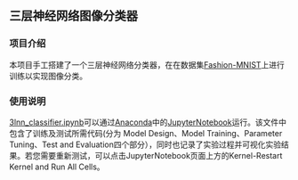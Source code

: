 ## 三层神经网络图像分类器
### 项目介绍
  本项目手工搭建了一个三层神经网络分类器，在在数据集[Fashion-MNIST](https://github.com/zalandoresearch/fashion-mnist)上进行训练以实现图像分类。
### 使用说明
  [3lnn_classifier.ipynb](https://github.com/bingzaza/Computer-Vision/blob/main/3lnn_classifier.ipynb)可以通过[Anaconda](https://www.anaconda.com/anaconda-navigator)中的[JupyterNotebook](https://jupyter.org/)运行。该文件中包含了训练及测试所需代码(分为 Model Design、Model Training、Parameter Tuning、Test and Evaluation四个部分），同时也记录了实验过程并可视化实验结果。若您需要重新测试，可以点击JupyterNotebook页面上方的Kernel-Restart Kernel and Run All Cells。
